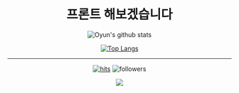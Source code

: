 <div align=center><h1> 프론트 해보겠습니다 </h1></div>

<div align=center>

![Oyun's github stats](https://github-readme-stats.vercel.app/api?username=k-oyun&show_icons=true&theme=radical) 

[![Top Langs](https://github-readme-stats.vercel.app/api/top-langs/?username=k-oyun&layout=compact&theme=dracula)](https://github.com/metleeha)

<hr>

[![hits](https://hits.seeyoufarm.com/api/count/incr/badge.svg?url=https%3A%2F%2Fgithub.com%2Fk-oyun&count_bg=%237A7A7A&title_bg=%23FFADCC&icon=reverbnation.svg&icon_color=%23FF0000&title=hits&edge_flat=false)](https://hits.seeyoufarm.com)
![followers](https://img.shields.io/github/followers/k-oyun?style=social)



 <a href="kandy01208@gmail.com">
    <img 
        src="https://img.shields.io/badge/Gmail-d14836?style=flat-square&logo=Gmail&logoColor=white&link=mailto:quf8093@gmail.com"
        style="height : auto; margin-left : 10px; margin-right : 10px;"/>
</a>

</div>
